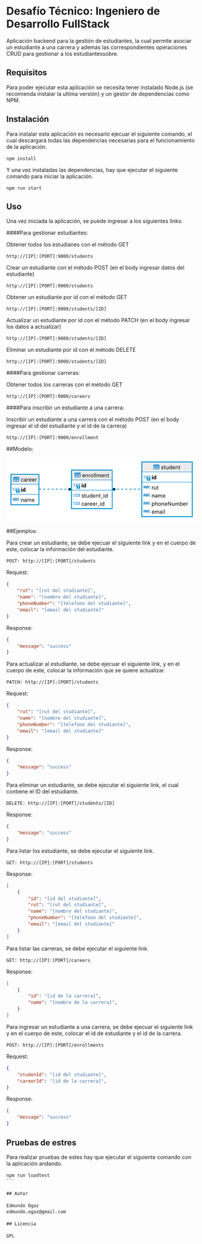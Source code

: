 # Desafío Técnico: Ingeniero de Desarrollo FullStack

Aplicación backend para la gestión de estudiantes, la cual permite asociar un estudiante a una carrera y además las correspondientes operaciones CRUD para gestionar a los estudiantessobre.

## Requisitos

Para poder ejecutar esta aplicación se necesita tener instalado Node.js (se recomienda instalar la ultima versión) y un gestor de dependencias como NPM.

## Instalación

Para instalar esta aplicación es necesario ejecuar el siguiente comando, el cual descargará todas las dependencias necesarias para el funcionamiento de la aplicación.

```
npm install
````

Y una vez instaladas las dependencias, hay que ejecutar el siguiente comando para iniciar la aplicación.

```
npm run start
````

## Uso

Una vez iniciada la aplicación, se puede ingresar a los siguientes links:

####Para gestionar estudiantes:

Obtener todos los estudianes con el método GET

```
http://[IP]:[PORT]:9000/students
````

Crear un estudiante con el método POST (en el body ingresar datos del estudiante)

```
http://[IP]:[PORT]:9000/students
````
 
Obtener un estudiante por id con el método GET

```
http://[IP]:[PORT]:9000/students/[ID]
````

Actualizar un estudiante por id con el método PATCH (en el body ingresar los datos a actualizar)

```
http://[IP]:[PORT]:9000/students/[ID] 
````

Eliminar un estudiante por id con el método DELETE

````
http://[IP]:[PORT]:9000/students/[ID]
````

####Para gestionar carreras:

Obtener todos los carreras con el método GET

````
http://[IP]:[PORT]:9000/careers
````

####Para inscribir un estudiante a una carrera:

Inscribir un estudiante a una carrera con el método POST (en el body ingresar el id del estudiante y el id de la carrera)

````
http://[IP]:[PORT]:9000/enrollment 
````

##Modelo:

![](/diagram/iacc.db.png)

##Ejemplos:

Para crear un estudiante, se debe ejecuar el siguiente link y en el cuerpo de este, colocar la información del estudiante.


```
POST: http://[IP]:[PORT]/students
````

Request:

```json
{   
    "rut": "[rut del studiante]",
    "name": "[nombre del studiante]",
    "phoneNumber": "[telefono del studiante]",
    "email": "[email del studiante]"
}
```

Response:

```json
{
    "message": "success"
}
```

Para actualizar al estudiante, se debe ejecuar el siguiente link, y en el cuerpo de este, colocar la información que se quiere actualizar.

```
PATCH: http://[IP]:[PORT]/students
````

Request:

```json
{   
    "rut": "[rut del studiante]",
    "name": "[nombre del studiante]",
    "phoneNumber": "[telefono del studiante]",
    "email": "[email del studiante]"
}
```

Response:

```json
{
    "message": "success"
}
```

Para eliminar un estudiante, se debe ejecutar el siguiente link, el cual contiene el ID del estudiante.

```
DELETE: http://[IP]:[PORT]/students/[ID]
```

Response:

```json
{
    "message": "success"
}
```

Para listar los estudiante, se debe ejecutar el siguiente link.

```
GET: http://[IP]:[PORT]/students
```

Response:

```json
[
    {   
        "id": "[id del studiante]",
        "rut": "[rut del studiante]",
        "name": "[nombre del studiante]",
        "phoneNumber": "[telefono del studiante]",
        "email": "[email del studiante]"
    }
]
```

Para listar las carreras, se debe ejecutar el siguiente link.

```
GET: http://[IP]:[PORT]/careers
```

Response:

```json
[
    {
        "id": "[id de la carrera]",
        "name": "[nombre de la carrera]",
    }
]
```
Para ingresar un estudiante a una carrera, se debe ejecuar el siguiente link y en el cuerpo de este, colocar el id de estudiante y el id de la carrera.


```
POST: http://[IP]:[PORT]/enrollments
```

Request:

```json
{   
    "studenId": "[id del studiante]",
    "careerId": "[id de la carrera]",
}
```

Response:

```json
{
    "message": "success"
}
```
## Pruebas de estres

Para realizar pruebas de estes hay que ejecutar el siguiente comando con la aplicación andando.

````
npm run loadtest
```

## Autor

Edmundo Ogaz
edmundo.ogaz@gmail.com

## Licencia

GPL